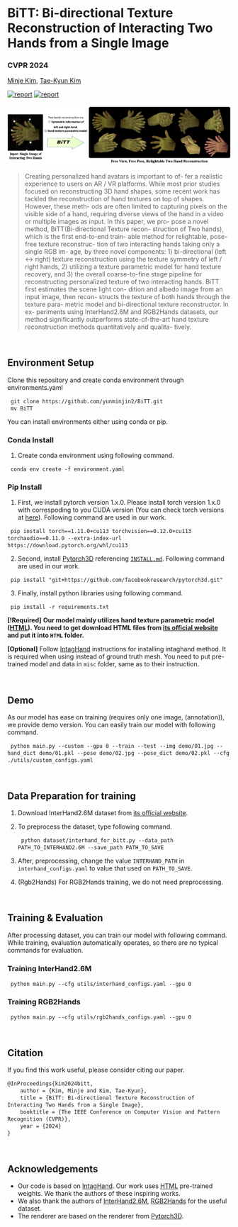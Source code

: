 # BiTT: Bi-directional Texture Reconstruction of Interacting Two Hands from a Single Image
### CVPR 2024


[Minje Kim](https://yunminjin2.github.io), [Tae-Kyun Kim](https://sites.google.com/view/tkkim/home)

[![report](https://img.shields.io/badge/Project-Page-blue)](https://yunminjin2.github.io/projects/bitt/)
[![report](https://img.shields.io/badge/ArXiv-Paper-red)](https://arxiv.org/pdf/2403.08262.pdf)
<p align='center'>
    <img src='assets/Teaser.png'/>
</p>

> Creating personalized hand avatars is important to of- fer a realistic experience to users on AR / VR platforms. While most prior studies focused on reconstructing 3D hand shapes, some recent work has tackled the reconstruction of hand textures on top of shapes. However, these meth- ods are often limited to capturing pixels on the visible side of a hand, requiring diverse views of the hand in a video or multiple images as input. In this paper, we pro- pose a novel method, BiTT(Bi-directional Texture recon- struction of Two hands), which is the first end-to-end train- able method for relightable, pose-free texture reconstruc- tion of two interacting hands taking only a single RGB im- age, by three novel components: 1) bi-directional (left ↔ right) texture reconstruction using the texture symmetry of left / right hands, 2) utilizing a texture parametric model for hand texture recovery, and 3) the overall coarse-to-fine stage pipeline for reconstructing personalized texture of two interacting hands. BiTT first estimates the scene light con- dition and albedo image from an input image, then recon- structs the texture of both hands through the texture para- metric model and bi-directional texture reconstructor. In ex- periments using InterHand2.6M and RGB2Hands datasets, our method significantly outperforms state-of-the-art hand texture reconstruction methods quantitatively and qualita-
tively. 

&nbsp;

## Environment Setup

Clone this repository and create conda environment through environments.yaml
<pre><code> git clone https://github.com/yunminjin2/BiTT.git
 mv BiTT </code></pre>

You can install environments either using conda or pip.

### Conda Install
1. Create conda environment using following command.
<pre><code> conda env create -f environment.yaml </code></pre>


### Pip Install
1. First, we install pytorch version 1.x.0. Please install torch version 1.x.0 with correspoding to you CUDA version (You can check torch versions at [here](https://pytorch.org/get-started/previous-versions/)). Following command are used in our work. 
<pre><code> pip install torch==1.11.0+cu113 torchvision==0.12.0+cu113 torchaudio==0.11.0 --extra-index-url https://download.pytorch.org/whl/cu113</code></pre>

2. Second, install [Pytorch3D](https://pytorch3d.org/) referencing [`INSTALL.md`](https://github.com/facebookresearch/pytorch3d/blob/main/INSTALL.md). Following command are used in our work. 
<pre><code> pip install "git+https://github.com/facebookresearch/pytorch3d.git"</code></pre>

3. Finally, install python libraries using following command.
<pre><code> pip install -r requirements.txt</code></pre>


**[!Required]** <b>Our model mainly utilizes hand texture parametric model ([HTML](https://handtracker.mpi-inf.mpg.de/projects/HandTextureModel/)). You need to get download HTML files from [its official website](https://handtracker.mpi-inf.mpg.de/projects/HandTextureModel/) and put it into `HTML` folder. </b>

**[Optional]** Follow [IntagHand](https://github.com/Dw1010/IntagHand.git) instructions for installing intaghand method. It is required when using instead of ground truth mesh. You need to put pre-trained model and data in `misc` folder, same as to their instruction.

&nbsp;

## Demo

As our model has ease on training (requires only one image, (annotation)), we provide demo version. You can easily train our model with following command. 

<pre><code> python main.py --custom --gpu 0 --train --test --img demo/01.jpg --hand_dict demo/01.pkl --pose demo/02.jpg --pose_dict demo/02.pkl --cfg ./utils/custom_configs.yaml </code></pre>



&nbsp;

## Data Preparation for training

1. Download InterHand2.6M dataset from [its official website](https://mks0601.github.io/InterHand2.6M/). 
2. To preprocess the dataset, type following command. 
    <pre><code> python dataset/interhand_for_bitt.py --data_path PATH_TO_INTERHAND2.6M --save_path PATH_TO_SAVE </code></pre>
3. After, preprocessing, change the value `INTERHAND_PATH` in `interhand_configs.yaml` to value that used on `PATH_TO_SAVE`.

4. (Rgb2Hands) For RGB2Hands training, we do not need preprocessing. 

&nbsp;

## Training & Evaluation
After processing dataset, you can train our model with following command. While training, evaluation automatically operates, so there are no typical commands for evaluation.

### Training InterHand2.6M
<pre><code> python main.py --cfg utils/interhand_configs.yaml --gpu 0 </code></pre>

### Training RGB2Hands
<pre><code> python main.py --cfg utils/rgb2hands_configs.yaml --gpu 0 </code></pre>

&nbsp;


## Citation

If you find this work useful, please consider citing our paper.

```
@InProceedings{kim2024bitt,
    author = {Kim, Minje and Kim, Tae-Kyun},
    title = {BiTT: Bi-directional Texture Reconstruction of Interacting Two Hands from a Single Image},
    booktitle = {The IEEE Conference on Computer Vision and Pattern Recognition (CVPR)},
    year = {2024}
}
```

&nbsp;

## Acknowledgements
 - Our code is based on [IntagHand](https://github.com/Dw1010/IntagHand). Our work uses [HTML](https://handtracker.mpi-inf.mpg.de/projects/HandTextureModel/) pre-trained weights. We thank the authors of these inspiring works.
 - We also thank the authors of [InterHand2.6M](https://mks0601.github.io/InterHand2.6M/), [RGB2Hands](https://handtracker.mpi-inf.mpg.de/projects/RGB2Hands/Benchmark/RGB2HandsBenchmark.htm) for the useful dataset.
 - The renderer are based on the renderer from [Pytorch3D](https://pytorch3d.org/). 

